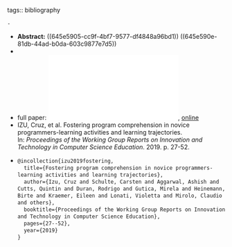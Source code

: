 tags:: bibliography

	-
- **Abstract:** ((645e5905-cc9f-4bf7-9577-df4848a96bd1)) ((645e590e-81db-44ad-b0da-603c9877e7d5))
-
- full paper: ![local copy](../assets/fostering-program-comprehension_1683904726072_0.pdf), [online](https://www.researchgate.net/profile/Rodrigo-Duran-2/publication/339040166_Fostering_Program_Comprehension_in_Novice_Programmers_-_Learning_Activities_and_Learning_Trajectories/links/5e3d3970458515072d867ca2/Fostering-Program-Comprehension-in-Novice-Programmers-Learning-Activities-and-Learning-Trajectories.pdf)
- IZU, Cruz, et al. Fostering program comprehension in novice programmers-learning activities and learning trajectories. In: *Proceedings of the Working Group Reports on Innovation and Technology in Computer Science Education*. 2019. p. 27-52.
- ```
  @incollection{izu2019fostering,
    title={Fostering program comprehension in novice programmers-learning activities and learning trajectories},
    author={Izu, Cruz and Schulte, Carsten and Aggarwal, Ashish and Cutts, Quintin and Duran, Rodrigo and Gutica, Mirela and Heinemann, Birte and Kraemer, Eileen and Lonati, Violetta and Mirolo, Claudio and others},
    booktitle={Proceedings of the Working Group Reports on Innovation and Technology in Computer Science Education},
    pages={27--52},
    year={2019}
  }
  ```